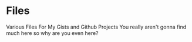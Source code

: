 # Files
Various Files For My Gists and Github Projects
You really aren't gonna find much here so why are you even here?
